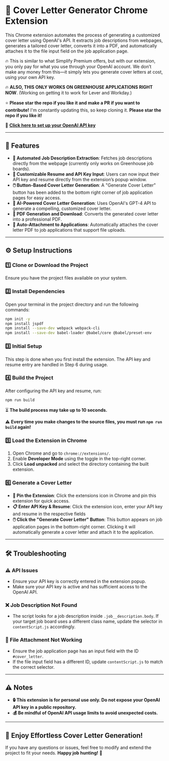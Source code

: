 # 🚀 Cover Letter Generator Chrome Extension

This Chrome extension automates the process of generating a customized cover letter using OpenAI's API. It extracts job descriptions from webpages, generates a tailored cover letter, converts it into a PDF, and automatically attaches it to the file input field on the job application page.

🔥 This is similar to what Simplify Premium offers, but with our extension, you only pay for what you use through your OpenAI account. We don’t make any money from this—it simply lets you generate cover letters at cost, using your own API key.

🔥 **ALSO, THIS ONLY WORKS ON GREENHOUSE APPLICATIONS RIGHT NOW**. (Working on getting it to work for Lever and Workday.)

⭐ **Please star the repo if you like it and make a PR if you want to contribute!** I'm constantly updating this, so keep cloning it. **Please star the repo if you like it!**

🔗 [**Click here to set up your OpenAI API key**](https://platform.openai.com/signup/)

---

## 🌟 Features

- **📝 Automated Job Description Extraction**: Fetches job descriptions directly from the webpage (currently only works on Greenhouse job boards).
- **📄 Customizable Resume and API Key Input**: Users can now input their API key and resume directly from the extension’s popup window.
- **🖱️ Button-Based Cover Letter Generation**: A "Generate Cover Letter" button has been added to the bottom right corner of job application pages for easy access.
- **🤖 AI-Powered Cover Letter Generation**: Uses OpenAI's GPT-4 API to generate a compelling, customized cover letter.
- **📜 PDF Generation and Download**: Converts the generated cover letter into a professional PDF.
- **📎 Auto-Attachment to Applications**: Automatically attaches the cover letter PDF to job applications that support file uploads.

---

## ⚙️ Setup Instructions

### 1️⃣ Clone or Download the Project

Ensure you have the project files available on your system.

### 2️⃣ Install Dependencies

Open your terminal in the project directory and run the following commands:

```bash
npm init -y
npm install jspdf
npm install --save-dev webpack webpack-cli    
npm install --save-dev babel-loader @babel/core @babel/preset-env
```

### 3️⃣ Initial Setup

This step is done when you first install the extension. The API key and resume entry are handled in Step 6 during usage.

### 4️⃣ Build the Project

After configuring the API key and resume, run:

```bash
npm run build
```

⏳ **The build process may take up to 10 seconds.**

⚠️ **Every time you make changes to the source files, you must run `npm run build` again!**

### 5️⃣ Load the Extension in Chrome

1. Open Chrome and go to `chrome://extensions/`.
2. Enable **Developer Mode** using the toggle in the top-right corner.
3. Click **Load unpacked** and select the directory containing the built extension.

### 6️⃣ Generate a Cover Letter

- **📌 Pin the Extension**: Click the extensions icon in Chrome and pin this extension for quick access.
- **📋 Enter API Key & Resume**: Click the extension icon, enter your API key and resume in the respective fields
- **🖱️ Click the "Generate Cover Letter" Button**: This button appears on job application pages in the bottom-right corner. Clicking it will automatically generate a cover letter and attach it to the application.

---

## 🛠 Troubleshooting

### ⚠️ API Issues

- Ensure your API key is correctly entered in the extension popup.
- Make sure your API key is active and has sufficient access to the OpenAI API.

### ❌ Job Description Not Found

- The script looks for a job description inside `.job__description.body`. If your target job board uses a different class name, update the selector in `contentScript.js` accordingly.

### 📂 File Attachment Not Working

- Ensure the job application page has an input field with the ID `#cover_letter`.
- If the file input field has a different ID, update `contentScript.js` to match the correct selector.

---

## ⚠️ Notes

- **🔒 This extension is for personal use only. Do not expose your OpenAI API key in a public repository.**
- **💰 Be mindful of OpenAI API usage limits to avoid unexpected costs.**

---

## 🚀 Enjoy Effortless Cover Letter Generation!

If you have any questions or issues, feel free to modify and extend the project to fit your needs. **Happy job hunting!** 🎯

